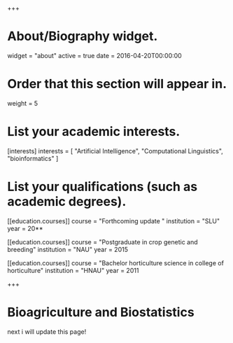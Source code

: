 +++
# About/Biography widget.
widget = "about"
active = true
date = 2016-04-20T00:00:00

# Order that this section will appear in.
weight = 5

# List your academic interests.
[interests]
  interests = [
    "Artificial Intelligence",
    "Computational Linguistics",
    "bioinformatics"
  ]

# List your qualifications (such as academic degrees).

[[education.courses]]
  course = "Forthcoming update "
  institution = "SLU"
  year = 20**
  
[[education.courses]]
  course = "Postgraduate in crop genetic and breeding"
  institution = "NAU"
  year = 2015

[[education.courses]]
  course = "Bachelor horticulture science in college of horticulture"
  institution = "HNAU"
  year = 2011

 
+++

# Bioagriculture and Biostatistics

next i will update this page!
